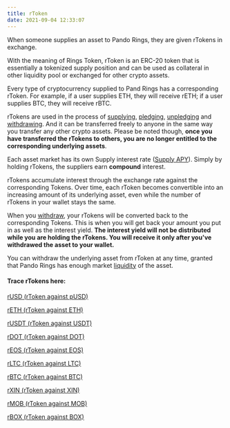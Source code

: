 ```yaml
---
title: rToken
date: 2021-09-04 12:33:07
---
```


When someone supplies an asset to Pando Rings, they are given rTokens in exchange.

With the meaning of Rings Token, rToken is an ERC-20 token that is essentially a tokenized supply position and can be used as collateral in other liquidity pool or exchanged for other crypto assets.

Every type of cryptocurrency supplied to Pand Rings has a corresponding rToken. For example, if a user supplies ETH, they will receive rETH; if a user supplies BTC, they will receive rBTC.

rTokens are used in the process of [supplying](./glossary), [pledging](./glossary), [unpledging](./glossary) and [withdrawing](./glossary). And it can be transferred freely to anyone in the same way you transfer any other crypto assets. Please be noted though, **once you have transferred the rTokens to others, you are no longer entitled to the corresponding underlying assets**.

 Each asset market has its own Supply interest rate ([Supply APY](./glossary)).  Simply by holding rTokens, the suppliers earn **compound** interest.

 rTokens accumulate interest through the exchange rate against the corresponding Tokens. Over time, each rToken becomes convertible into an increasing amount of its underlying asset, even while the number of rTokens in your wallet stays the same.

 When you [withdraw](./glossary), your rTokens will be converted back to the corresponding Tokens. This is when you will get back your amount you put in as well as the interest yield. **The interest yield will not be distributed while you are holding the rTokens. You will receive it only after you've withdrawed the asset to your wallet.**

You can withdraw the underlying asset from rToken at any time, granted that Pando Rings has enough market [liquidity](./glossary) of the asset.

#### Trace rTokens here:

[rUSD (rToken against pUSD)](https://etherscan.io/address/0x3e09ebcb505f085f7b802419cfc92370fd840276)

[rETH (rToken against ETH)](https://etherscan.io/address/0x7bb6a8ed5a15396adedea940714a1ebc7d8e9f6a)

[rUSDT (rToken against USDT)](https://etherscan.io/address/0x2fe5203c59f84ceb90ea078821bf419b4c0bb6da)

[rDOT (rToken against DOT)](https://etherscan.io/address/0x230d8b253cc1c6d43e408cd14907c1fc5fc8eb91)

[rEOS (rToken against EOS)](https://etherscan.io/address/0xee3ecf819b1eb872588d3430ab71145d4bf8be2d)

[rLTC (rToken against LTC)](https://etherscan.io/address/0x6f5d7697ba37ebb893e31770fd587c41409351b3)

[rBTC (rToken against BTC)](https://etherscan.io/address/0xe97030e28279182707e977663ea950a99e4af6d7)

[rXIN (rToken against XIN)](https://etherscan.io/address/0xcf8c6b077abe14bd203707876209492b62407c45)

[rMOB (rToken against MOB)](https://etherscan.io/address/0xd3cd1519fc64c20c3ec7c061a88ee23065ddd5ed)

[rBOX (rToken against BOX)](https://etherscan.io/address/0xc05c9ae5c5186f0c616b32926625798d5f53a9cd)

